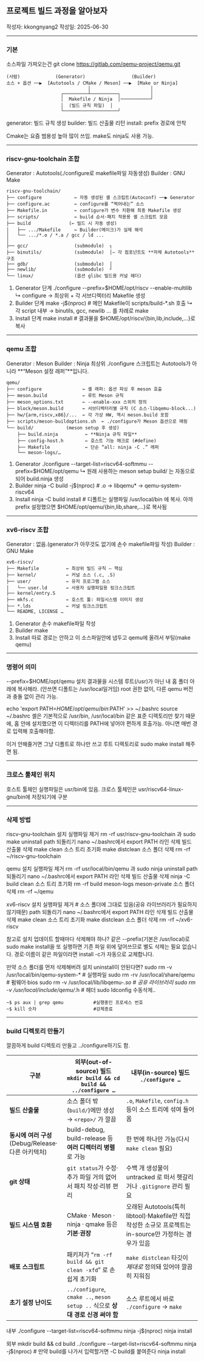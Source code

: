 ## 프로젝트 빌드 과정을 알아보자

작성자: kkongnyang2 작성일: 2025-06-30

---
### 기본

소스파일 가져오는건 
 git clone https://gitlab.com/qemu-project/qemu.git

```
(사람)             (Generator)                 (Builder)
소스 + 옵션 ──▶  [Autotools / CMake / Meson] ──▶  [Make or Ninja]
                              │                      │
                    ┌─────────┴──────────┐           │
                    │  Makefile / Ninja  │───────────┘
                    │  (빌드 규칙 파일)  │
                    └────────────────────┘
```

generator: 빌드 규칙 생성
builder: 빌드 산출물 리턴
install: prefix 경로에 안착

Cmake는 요즘 범용성 높아 많이 쓰임. make도 ninja도 사용 가능.

---
### riscv-gnu-toolchain 조합

Generator  : Autotools(./configure로 makefile파일 자동생성)
Builder    : GNU Make

```
riscv-gnu-toolchain/
├── configure            ← 자동 생성된 셸 스크립트(Autoconf) ──▶ Generator
├── configure.ac         ← configure를 “찍어내는” 소스
├── Makefile.in          ← configure가 변수 치환해 최종 Makefile 생성
├── scripts/             ← build 순서·패치 적용용 셸 스크립트 모음
├── build              (← 빌드 시 자동 생성)
│   ├── .../Makefile     ← Builder(메이크)가 실제 해석
│   └── .../*.o / *.a / gcc / ld ...
│
├── gcc/                 (submodule)  ┐
├── binutils/            (submodule)  │— 각 컴포넌트도 **자체 Autotools** 구조
├── gdb/                 (submodule)  │
├── newlib/              (submodule)  ┘
└── linux/               (옵션 glibc 빌드용 커널 헤더)
```

1) Generator 단계
./configure --prefix=$HOME/opt/riscv --enable-multilib
     ↳ configure  →  최상위 + 각 서브디렉터리 Makefile 생성
2) Builder 단계
make -j$(nproc)          # 메인 Makefile이 scripts/build-*.sh 호출
     ↳ 각 script 내부   →  binutils, gcc, newlib … 를 차례로 make
3) Install 단계
make install             # 결과물을 $HOME/opt/riscv/{bin,lib,include,…}로 복사

---
### qemu 조합

Generator   : Meson
Builder     : Ninja
최상위 ./configure 스크립트는 Autotools가 아니라 **“Meson 설정 래퍼”**입니다.

```
qemu/
├── configure               ← 셸 래퍼: 옵션 파싱 후 meson 호출
├── meson.build             ← 루트 Meson 규칙
├── meson_options.txt       ← --enable-xxx 스위치 정의
├── block/meson.build       ← 서브디렉터리별 규칙 (C 소스·libqemu-block...)
├── hw/{arm,riscv,x86}/...  ← 각 가상 HW, 역시 meson.build 포함
├── scripts/meson-buildoptions.sh  ← ./configure가 Meson 옵션으로 매핑
└── build/            (meson setup 후 생성)
    ├── build.ninja          ← **Ninja 규칙 파일**
    ├── config-host.h        ← 호스트 기능 매크로 (#define)
    ├── Makefile             ← 단순 “all: ninja -C .” 래퍼
    └── meson-logs/…
```

1) Generator
./configure --target-list=riscv64-softmmu --prefix=$HOME/opt/qemu
    ↳ 원래 사용하는 meson setup build/ 는 자동으로 되어 build.ninja 생성
1) Builder
ninja -C build -j$(nproc)                        # .o → libqemu* → qemu-system-riscv64
1) Install
ninja -C build install               # 디폴트는 실행파일 /usr/local/bin 에 복사. 아까 prefix 설정했으면 $HOME/opt/qemu/{bin,lib,share,…}로 복사됨

---
### xv6-riscv 조합

Generator  : 없음.(generator가 아무것도 없기에 손수 makefile파일 작성)
Builder    : GNU Make

```
xv6-riscv/
├── Makefile          ← 최상위 빌드 규칙 ― 핵심
├── kernel/           ← 커널 소스 (.c, .S)
├── user/             ← 유저 프로그램 소스
│   └── user.ld       ← 사용자 실행파일용 링크스크립트
├── kernel/entry.S
├── mkfs.c            ← 호스트 툴: 파일시스템 이미지 생성
├── *.lds             ← 커널 링크스크립트
└── README, LICENSE …
```

1) Generator
손수 makefile파일 작성
1) Builder
make
1) Install
따로 경로는 안하고 이 소스파일안에 냅두고 qemu에 올려서 부팅(make qemu)

---
### 명령어 의미

--prefix=$HOME/opt/qemu
설치 결과물을 시스템 루트(/usr)가 아닌 내 홈 폴더 아래에 복사해라. (안쓰면 디폴트는 /usr/local일거임) root 권한 없이, 다른 qemu 버전과 충돌 없이 관리 가능.

echo 'export PATH=$HOME/opt/qemu/bin:$PATH' >> ~/.bashrc
source ~/.bashrc
셸은 기본적으로 /usr/bin, /usr/local/bin 같은 표준 디렉토리만 찾기 때문에, 홈 안에 설치했으면 이 디렉터리를 PATH에 넣어야 편하게 호출가능. 아니면 매번 경로 입력해 호출해야함.

이거 안해줄거면 그냥 디폴트로 하나만 쓰고 루트 디렉토리로 sudo make install 해주면 됨.

---
### 크로스 툴체인 위치

호스트 툴체인 실행파일은 usr/bin에 있음. 크로스 툴체인은 usr/riscv64-linux-gnu/bin에 저장되기에 구분

---
### 삭제 방법

riscv-gnu-toolchain
설치 실행파일 제거 rm -rf usr/riscv-gnu-toolchain 과 sudo make uninstall
path 되돌리기 nano ~/.bashrc에서 export PATH 라인 삭제
빌드 산출물 삭제 make clean
소스 트리 초기화 make distclean
소스 폴더 삭제 rm -rf ~/riscv-gnu-toolchain

qemu
설치 실행파일 제거 rm -rf usr/local/bin/qemu 과 sudo ninja uninstall
path 되돌리기 nano ~/.bashrc에서 export PATH 라인 삭제
빌드 산출물 삭제 ninja -C build clean
소스 트리 초기화 rm -rf build meson-logs meson-private
소스 폴더 삭제 rm -rf ~/qemu

xv6-riscv
설치 실행파일 제거  # 소스 폴더에 그대로 있음(공유 라이브러리가 필요하지 않기때문)
path 되돌리기 nano ~/.bashrc에서 export PATH 라인 삭제
빌드 산출물 삭제 make clean
소스 트리 초기화 make distclean
소스 폴더 삭제 rm -rf ~/xv6-riscv

참고로 설치 업데이트 할때마다 삭제해야 하나?
같은 --prefix(기본은 /usr/local)로 sudo make install을 또 실행하면
기존 파일 위에 덮어쓰므로 별도 삭제는 필요 없습니다.
경로·이름이 같은 파일이라면 install -c가 자동으로 교체합니다.

만약 소스 폴더를 먼저 삭제해버려 설치 uninstall이 안된다면?
sudo rm -v /usr/local/bin/qemu-system-*          # 실행파일
sudo rm -rv /usr/local/share/qemu                # 펌웨어·bios
sudo rm -v /usr/local/lib/libqemu-*.so           # 공유 라이브러리
sudo rm -v /usr/local/include/qemu/*.h           # 헤더
sudo ldconfig
수동삭제..

```
~$ ps aux | grep qemu           #실행중인 프로세스 번호
~$ kill 숫자                     #강제종료
```

---
### build 디렉토리 만들기

깔끔하게 build 디렉토리 만들고 ../configure하기도 함.


| 구분                                       | **외부(out-of-source) 빌드**<br>`mkdir build && cd build && ../configure …` | **내부(in-source) 빌드**<br>`./configure …`                                     |
| ---------------------------------------- | ----------------------------------------------------------------------- | --------------------------------------------------------------------------- |
| **빌드 산출물**                               | 소스 폴더 밖(`build/`)에만 생성 → `<repo>/` 가 깔끔                                 | `.o`, `Makefile`, `config.h` 등이 소스 트리에 섞여 들어옴                               |
| **동시에 여러 구성**<br>(Debug/Release·다른 아키텍처) | build-debug, build-release 등 **여러 디렉터리 병렬**로 가능                         | 한 번에 하나만 가능(다시 `make clean` 필요)                                             |
| **git 상태**                               | `git status`가 수정·추가 파일 거의 없어서 패치 작성·리뷰 편리                               | 수백 개 생성물이 untracked 로 떠서 헷갈리거나 `.gitignore` 관리 필요                           |
| **빌드 시스템 호환**                            | CMake · Meson · ninja · qmake 등은 **기본**·**권장**                          | 오래된 Autotools(특히 libtool)·Makefile만 직접 작성한 소규모 프로젝트는 in-source만 가정하는 경우가 있음 |
| **배포 스크립트**                              | 패키저가 “`rm -rf build && git clean -xfd`” 로 손쉽게 초기화                       | `make distclean` 타깃이 *제대로* 정의돼 있어야 깔끔히 지워짐                                  |
| **초기 설정 난이도**                            | `../configure`, `cmake ..`, `meson setup ..` 식으로 **상대 경로 신경 써야 함**      | 소스 루트에서 바로 `./configure` → `make`                                           |

내부
./configure --target-list=riscv64-softmmu
ninja -j$(nproc) 
ninja install

외부
mkdir build && cd build
../configure --target-list=riscv64-softmmu
ninja -j$(nproc)    # 만약 build를 나가서 입력할거면 -C build를 붙여준다
ninja install
